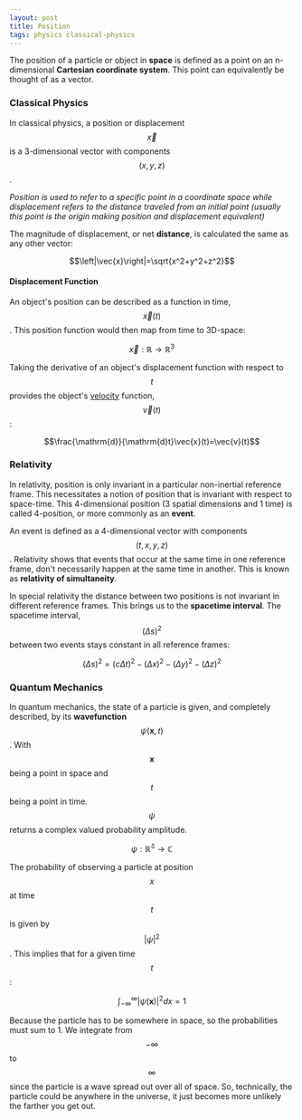 ```yaml
---
layout: post
title: Position
tags: physics classical-physics
---
```

The position of a particle or object in **space** is defined as a point on an n-dimensional **Cartesian coordinate system**. This point can equivalently be thought of as a vector.

### Classical Physics
In classical physics, a position or displacement $$\vec{x}$$ is a 3-dimensional vector with components $$\left(x,y,z\right)$$.

*Position is used to refer to a specific point in a coordinate space while displacement refers to the distance traveled from an initial point (usually this point is the origin making position and displacement equivalent)*

The magnitude of displacement, or net **distance**, is calculated the same as any other vector:

$$\left|\vec{x}\right|=\sqrt{x^2+y^2+z^2}$$

#### Displacement Function
An object's position can be described as a function in time, $$\vec{x}(t)$$. This position function would then map from time to 3D-space:

$$\vec{x}:\mathbb{R}\rightarrow \mathbb{R}^3$$

Taking the derivative of an object's displacement function with respect to $$t$$ provides the object's [velocity]() function, $$\vec{v}(t)$$:

$$\frac{\mathrm{d}}{\mathrm{d}t}\vec{x}(t)=\vec{v}(t)$$

<!--more-->

<!-- Click [here]() for a list of the repeated time derivatives of displacement. -->

### Relativity
In relativity, position is only invariant in a particular non-inertial reference frame. This necessitates a notion of position that is invariant with respect to space-time. This 4-dimensional position (3 spatial dimensions and 1 time) is called 4-position, or more commonly as an **event**.

An event is defined as a 4-dimensional vector with components $$\left(t,x,y,z\right)$$. Relativity shows that events that occur at the same time in one reference frame, don't necessarily happen at the same time in another. This is known as **relativity of simultaneity**.

In special relativity the distance between two positions is not invariant in different reference frames. This brings us to the **spacetime interval**. The spacetime interval, $$(\Delta s)^2$$ between two events stays constant in all reference frames:

$$(\Delta s)^2=(c\Delta t)^2-(\Delta x)^2-(\Delta y)^2-(\Delta z)^2$$

### Quantum Mechanics
In quantum mechanics, the state of a particle is given, and completely described, by its **wavefunction** $$\psi(\mathbf{x}, t)$$. With $$\mathbf{x}$$ being a point in space and $$t$$ being a point in time. $$\psi$$ returns a complex valued probability amplitude.

$$\psi:\mathbb{R^4}\rightarrow \mathbb{C}$$

The probability of observing a particle at position $$x$$ at time $$t$$ is given by $$\left | \psi \right |^2$$. This implies that for a given time $$t$$:

$$\int_{-\infty}^{\infty}\left | \psi(\mathbf{x}) \right |^2 dx=1$$

Because the particle has to be somewhere in space, so the probabilities must sum to 1. We integrate from $$-\infty$$ to $$\infty$$ since the particle is a wave spread out over all of space. So, technically, the particle could be anywhere in the universe, it just becomes more unlikely the farther you get out.
